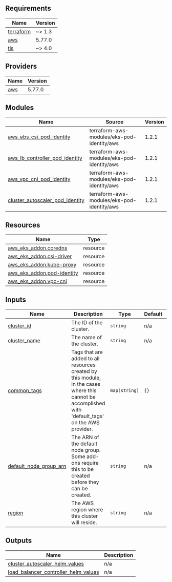 <!-- BEGIN_TF_DOCS -->
## Requirements

| Name | Version |
|------|---------|
| <a name="requirement_terraform"></a> [terraform](#requirement\_terraform) | ~> 1.3 |
| <a name="requirement_aws"></a> [aws](#requirement\_aws) | 5.77.0 |
| <a name="requirement_tls"></a> [tls](#requirement\_tls) | ~> 4.0 |

## Providers

| Name | Version |
|------|---------|
| <a name="provider_aws"></a> [aws](#provider\_aws) | 5.77.0 |

## Modules

| Name | Source | Version |
|------|--------|---------|
| <a name="module_aws_ebs_csi_pod_identity"></a> [aws\_ebs\_csi\_pod\_identity](#module\_aws\_ebs\_csi\_pod\_identity) | terraform-aws-modules/eks-pod-identity/aws | 1.2.1 |
| <a name="module_aws_lb_controller_pod_identity"></a> [aws\_lb\_controller\_pod\_identity](#module\_aws\_lb\_controller\_pod\_identity) | terraform-aws-modules/eks-pod-identity/aws | 1.2.1 |
| <a name="module_aws_vpc_cni_pod_identity"></a> [aws\_vpc\_cni\_pod\_identity](#module\_aws\_vpc\_cni\_pod\_identity) | terraform-aws-modules/eks-pod-identity/aws | 1.2.1 |
| <a name="module_cluster_autoscaler_pod_identity"></a> [cluster\_autoscaler\_pod\_identity](#module\_cluster\_autoscaler\_pod\_identity) | terraform-aws-modules/eks-pod-identity/aws | 1.2.1 |

## Resources

| Name | Type |
|------|------|
| [aws_eks_addon.coredns](https://registry.terraform.io/providers/hashicorp/aws/5.77.0/docs/resources/eks_addon) | resource |
| [aws_eks_addon.csi-driver](https://registry.terraform.io/providers/hashicorp/aws/5.77.0/docs/resources/eks_addon) | resource |
| [aws_eks_addon.kube-proxy](https://registry.terraform.io/providers/hashicorp/aws/5.77.0/docs/resources/eks_addon) | resource |
| [aws_eks_addon.pod-identity](https://registry.terraform.io/providers/hashicorp/aws/5.77.0/docs/resources/eks_addon) | resource |
| [aws_eks_addon.vpc-cni](https://registry.terraform.io/providers/hashicorp/aws/5.77.0/docs/resources/eks_addon) | resource |

## Inputs

| Name | Description | Type | Default | Required |
|------|-------------|------|---------|:--------:|
| <a name="input_cluster_id"></a> [cluster\_id](#input\_cluster\_id) | The ID of the cluster. | `string` | n/a | yes |
| <a name="input_cluster_name"></a> [cluster\_name](#input\_cluster\_name) | The name of the cluster. | `string` | n/a | yes |
| <a name="input_common_tags"></a> [common\_tags](#input\_common\_tags) | Tags that are added to all resources created by this module, in the cases where this cannot be accomplished with 'default\_tags' on the AWS provider. | `map(string)` | `{}` | no |
| <a name="input_default_node_group_arn"></a> [default\_node\_group\_arn](#input\_default\_node\_group\_arn) | The ARN of the default node group. Some add-ons require this to be created before they can be created. | `string` | n/a | yes |
| <a name="input_region"></a> [region](#input\_region) | The AWS region where this cluster will reside. | `string` | n/a | yes |

## Outputs

| Name | Description |
|------|-------------|
| <a name="output_cluster_autoscaler_helm_values"></a> [cluster\_autoscaler\_helm\_values](#output\_cluster\_autoscaler\_helm\_values) | n/a |
| <a name="output_load_balancer_controller_helm_values"></a> [load\_balancer\_controller\_helm\_values](#output\_load\_balancer\_controller\_helm\_values) | n/a |
<!-- END_TF_DOCS -->